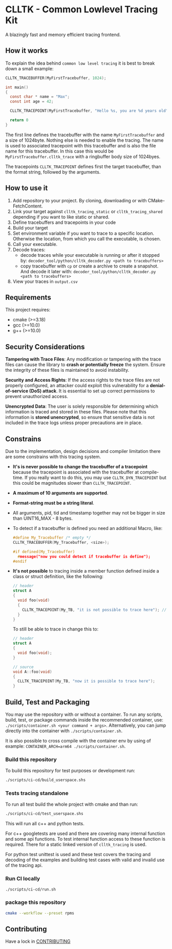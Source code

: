 # CLLTK - Common Lowlevel Tracing Kit

A blazingly fast and memory efficient tracing frontend.


## How it works

To explain the idea behind `common low level tracing` it is best to break down a small example:

```c
CLLTK_TRACEBUFFER(MyFirstTracebuffer, 1024);

int main()
{
  const char * name = "Max";
  const int age = 42;

  CLLTK_TRACEPOINT(MyFirstTracebuffer, "Hello %s, you are %d years old", name, age);

  return 0
}
```

The first line defines the tracebuffer with the name `MyFirstTracebuffer` and a size of 1024byte. Nothing else is needed to enable the tracing.
The name is used to associated tracepoint with this tracebuffer and is also the file name for this tracebuffer. In this case this would be `MyFirstTracebuffer.clltk_trace` with a ringbuffer body size of 1024byes.

The tracepoints `CLLTK_TRACEPOINT` defines first the target tracebuffer, than the format string, followed by the arguments.


## How to use it

1. Add repository to your project. By cloning, downloading or with CMake-FetchContent.
2. Link your target against `clltk_tracing_static` or `clltk_tracing_shared` depending if you want to like static or shared.
3. Define tracebuffers and tracepoints in your code
4. Build your target
5. Set environment variable if you want to trace to a specific location. Otherwise the location, from which you call the executable, is chosen.
6. Call your executable.
7. Decode traces:
    - decode traces while your executable is running or after it stopped by:
      `decoder_tool/python/clltk_decoder.py <path to tracebuffers>`
    - copy tracebuffer with `cp` or create a archive to create a snapshot. And decode it later with:
      `decoder_tool/python/clltk_decoder.py <path to tracebuffers>`
8. View your traces in `output.csv`

## Requirements

This project requires:

- cmake (>=3.18)
- gcc (>=10.0)
- g++ (>=10.0)

## Security Considerations
**Tampering with Trace Files**: Any modification or tampering with the trace files can cause the library to **crash or potentially freeze** the system. Ensure the integrity of these files is maintained to avoid instability.

**Security and Access Rights**: If the access rights to the trace files are not properly configured, an attacker could exploit this vulnerability for a **denial-of-service (DoS) attack**. It is essential to set up correct permissions to prevent unauthorized access.

**Unencrypted Data**: The user is solely responsible for determining which information is traced and stored in these files. Please note that this information is **stored unencrypted**, so ensure that sensitive data is not included in the trace logs unless proper precautions are in place.

## Constrains

Due to the implementation, design decisions and compiler limitation there are some constrains with this tracing system.

- **It's is never possible to change the tracebuffer of a tracepoint** because the tracepoint is associated with the tracebuffer at compile-time.
  If you really want to do this, you may use `CLLTK_DYN_TRACEPOINT` but this could be magnitudes slower than `CLLTK_TRACEPOINT`.

- **A maximum of 10 arguments are supported**.
- **Format-string must be a string literal**.
- All arguments, pid, tid and timestamp together may not be bigger in size than UINT16_MAX - 8 bytes.

- To detect if a tracebuffer is defined you need an additional Macro, like:
  
  ```c
  #define My_Tracebuffer /* empty */
  CLLTK_TRACEBUFFER(My_Tracebuffer, <size>);

  #if defined(My_Tracebuffer)
    #message("now you could detect if tracebuffer is define");
  #endif
  ``` 


- **It's not possible** to tracing inside a member function defined inside a class or struct definition, like the following:

  ```c++
  // header
  struct A
  {
    void foo(void)
    {
      CLLTK_TRACEPOINT(My_TB, "it is not possible to trace here"); // fill fail at link-time
    }
  }
  ```

  To still be able to trace in change this to:

  ```c++
  // header
  struct A
  {
    void foo(void);
  }

  // source
  void A::foo(void)
  {
    CLLTK_TRACEPOINT(My_TB, "now it is possible to trace here");
  }
  ```

## Build, Test and Packaging
You may use the repository with or without a container. To run any scripts, build, test, or package commands inside the recommended container, use: `./scripts/container.sh <your command + args>`. Alternatively, you can jump directly into the container with `./scripts/container.sh`.

It is also possible to cross compile with the container env by using of example: `CONTAINER_ARCH=arm64 ./scripts/container.sh`.

### Build this repository

To build this repository for test purposes or development run:

```bash
./scripts/ci-cd/build_userspace.shs
```

### Tests tracing standalone

To run all test build the whole project with cmake and than run:

```bash
./scripts/ci-cd/test_userspace.shs
```

This will run all c++ and python tests.

For c++ googletests are used and there are covering many internal function and some api functions. To test internal function access to these function is required. There for a static linked version of `clltk_tracing` is used.
 
For python test unittest is used and these test covers the tracing and decoding of the examples and building test cases with valid and invalid use of the tracing api.

### Run CI locally
```bash
./scripts/ci-cd/run.sh
```

### package this repository
```bash
cmake --workflow --preset rpms
```

## Contributing
Have a lock in [CONTRIBUTING](./CONTRIBUTING.md)
